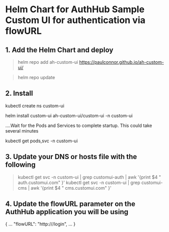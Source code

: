 # Helm Chart for AuthHub Sample Custom UI for authentication via flowURL

## 1. Add the Helm Chart and deploy

> helm repo add ah-custom-ui https://paulconnor.github.io/ah-custom-ui/

> helm repo update


## 2. Install 

kubectl create ns custom-ui

helm install custom-ui ah-custom-ui/custom-ui -n custom-ui

....Wait for the Pods and Services to complete startup. This could take several minutes 

kubectl get pods,svc -n custom-ui


## 3. Update your DNS or hosts file with the following

> kubectl get svc -n custom-ui | grep customui-auth | awk '{print $4 " auth.customui.com" }'
> kubectl get svc -n custom-ui | grep customui-cms | awk '{print $4 " cms.customui.com" }'

## 4. Update the flowURL parameter on the AuthHub application you will be using

{ 
  ...
  "flowURL": "http://<ip addr for auth.customui.com above>/login",
  ...
}
  
